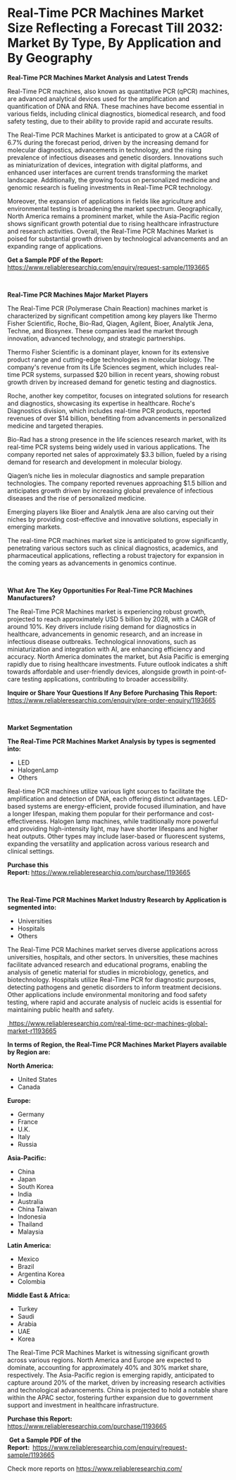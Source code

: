 <p><h1>Real-Time PCR Machines Market Size Reflecting a Forecast Till 2032: Market By Type, By Application and By Geography</h1></p><p><strong>Real-Time PCR Machines Market Analysis and Latest Trends</strong></p>
<p><p>Real-Time PCR machines, also known as quantitative PCR (qPCR) machines, are advanced analytical devices used for the amplification and quantification of DNA and RNA. These machines have become essential in various fields, including clinical diagnostics, biomedical research, and food safety testing, due to their ability to provide rapid and accurate results. </p><p>The Real-Time PCR Machines Market is anticipated to grow at a CAGR of 6.7% during the forecast period, driven by the increasing demand for molecular diagnostics, advancements in technology, and the rising prevalence of infectious diseases and genetic disorders. Innovations such as miniaturization of devices, integration with digital platforms, and enhanced user interfaces are current trends transforming the market landscape. Additionally, the growing focus on personalized medicine and genomic research is fueling investments in Real-Time PCR technology.</p><p>Moreover, the expansion of applications in fields like agriculture and environmental testing is broadening the market spectrum. Geographically, North America remains a prominent market, while the Asia-Pacific region shows significant growth potential due to rising healthcare infrastructure and research activities. Overall, the Real-Time PCR Machines Market is poised for substantial growth driven by technological advancements and an expanding range of applications.</p></p>
<p><strong>Get a Sample PDF of the Report:&nbsp;</strong> <a href="https://www.reliableresearchiq.com/enquiry/request-sample/1193665?utm_campaign=1789&utm_medium=2&utm_source=Github&utm_content=ia&utm_term=22032025&utm_id=real-time-pcr-machines">https://www.reliableresearchiq.com/enquiry/request-sample/1193665</a></p>
<p>&nbsp;</p>
<p><strong>Real-Time PCR Machines Major Market Players</strong></p>
<p><p>The Real-Time PCR (Polymerase Chain Reaction) machines market is characterized by significant competition among key players like Thermo Fisher Scientific, Roche, Bio-Rad, Qiagen, Agilent, Bioer, Analytik Jena, Techne, and Biosynex. These companies lead the market through innovation, advanced technology, and strategic partnerships.</p><p>Thermo Fisher Scientific is a dominant player, known for its extensive product range and cutting-edge technologies in molecular biology. The company's revenue from its Life Sciences segment, which includes real-time PCR systems, surpassed $20 billion in recent years, showing robust growth driven by increased demand for genetic testing and diagnostics.</p><p>Roche, another key competitor, focuses on integrated solutions for research and diagnostics, showcasing its expertise in healthcare. Roche's Diagnostics division, which includes real-time PCR products, reported revenues of over $14 billion, benefiting from advancements in personalized medicine and targeted therapies.</p><p>Bio-Rad has a strong presence in the life sciences research market, with its real-time PCR systems being widely used in various applications. The company reported net sales of approximately $3.3 billion, fueled by a rising demand for research and development in molecular biology.</p><p>Qiagen’s niche lies in molecular diagnostics and sample preparation technologies. The company reported revenues approaching $1.5 billion and anticipates growth driven by increasing global prevalence of infectious diseases and the rise of personalized medicine.</p><p>Emerging players like Bioer and Analytik Jena are also carving out their niches by providing cost-effective and innovative solutions, especially in emerging markets.</p><p>The real-time PCR machines market size is anticipated to grow significantly, penetrating various sectors such as clinical diagnostics, academics, and pharmaceutical applications, reflecting a robust trajectory for expansion in the coming years as advancements in genomics continue.</p></p>
<p>&nbsp;</p>
<p><strong>What Are The Key Opportunities For Real-Time PCR Machines Manufacturers?</strong></p>
<p><p>The Real-Time PCR Machines market is experiencing robust growth, projected to reach approximately USD 5 billion by 2028, with a CAGR of around 10%. Key drivers include rising demand for diagnostics in healthcare, advancements in genomic research, and an increase in infectious disease outbreaks. Technological innovations, such as miniaturization and integration with AI, are enhancing efficiency and accuracy. North America dominates the market, but Asia Pacific is emerging rapidly due to rising healthcare investments. Future outlook indicates a shift towards affordable and user-friendly devices, alongside growth in point-of-care testing applications, contributing to broader accessibility.</p></p>
<p><strong>Inquire or Share Your Questions If Any Before Purchasing This Report:</strong> <a href="https://www.reliableresearchiq.com/enquiry/pre-order-enquiry/1193665?utm_campaign=1789&utm_medium=2&utm_source=Github&utm_content=ia&utm_term=22032025&utm_id=real-time-pcr-machines">https://www.reliableresearchiq.com/enquiry/pre-order-enquiry/1193665</a></p>
<p>&nbsp;</p>
<p><strong>Market Segmentation</strong></p>
<p><strong>The Real-Time PCR Machines Market Analysis by types is segmented into:</strong></p>
<p><ul><li>LED</li><li>HalogenLamp</li><li>Others</li></ul></p>
<p><p>Real-time PCR machines utilize various light sources to facilitate the amplification and detection of DNA, each offering distinct advantages. LED-based systems are energy-efficient, provide focused illumination, and have a longer lifespan, making them popular for their performance and cost-effectiveness. Halogen lamp machines, while traditionally more powerful and providing high-intensity light, may have shorter lifespans and higher heat outputs. Other types may include laser-based or fluorescent systems, expanding the versatility and application across various research and clinical settings.</p></p>
<p><strong>Purchase this Report:&nbsp;</strong><a href="https://www.reliableresearchiq.com/purchase/1193665?utm_campaign=1789&utm_medium=2&utm_source=Github&utm_content=ia&utm_term=22032025&utm_id=real-time-pcr-machines">https://www.reliableresearchiq.com/purchase/1193665</a></p>
<p>&nbsp;</p>
<p><strong>The Real-Time PCR Machines Market Industry Research by Application is segmented into:</strong></p>
<p><ul><li>Universities</li><li>Hospitals</li><li>Others</li></ul></p>
<p><p>The Real-Time PCR Machines market serves diverse applications across universities, hospitals, and other sectors. In universities, these machines facilitate advanced research and educational programs, enabling the analysis of genetic material for studies in microbiology, genetics, and biotechnology. Hospitals utilize Real-Time PCR for diagnostic purposes, detecting pathogens and genetic disorders to inform treatment decisions. Other applications include environmental monitoring and food safety testing, where rapid and accurate analysis of nucleic acids is essential for maintaining public health and safety.</p></p>
<p><a href="https://www.reliableresearchiq.com/real-time-pcr-machines-global-market-r1193665?utm_campaign=1789&utm_medium=2&utm_source=Github&utm_content=ia&utm_term=22032025&utm_id=real-time-pcr-machines">&nbsp;https://www.reliableresearchiq.com/real-time-pcr-machines-global-market-r1193665</a></p>
<p><strong>In terms of Region, the Real-Time PCR Machines Market Players available by Region are:</strong></p>
<p>
    <p> <strong> North America: </strong>
        <ul>
            <li>United States</li>
            <li>Canada</li>
        </ul>
        </p> 
    <p> <strong> Europe: </strong>
        <ul>
            <li>Germany</li>
            <li>France</li>
            <li>U.K.</li>
            <li>Italy</li>
            <li>Russia</li>
        </ul>
        </p> 
    <p> <strong> Asia-Pacific: </strong>
        <ul>
            <li>China</li>
            <li>Japan</li>
            <li>South Korea</li>
            <li>India</li>
            <li>Australia</li>
            <li>China Taiwan</li>
            <li>Indonesia</li>
            <li>Thailand</li>
            <li>Malaysia</li>
        </ul>
        </p> 
    <p> <strong> Latin America: </strong>
        <ul>
            <li>Mexico</li>
            <li>Brazil</li>
            <li>Argentina Korea</li>
            <li>Colombia</li>
        </ul>
        </p> 
    <p> <strong> Middle East & Africa: </strong>
        <ul>
            <li>Turkey</li>
            <li>Saudi</li>
            <li>Arabia</li>
            <li>UAE</li>
            <li>Korea</li>
        </ul>
    </p>
    </p>
<p><p>The Real-Time PCR Machines Market is witnessing significant growth across various regions. North America and Europe are expected to dominate, accounting for approximately 40% and 30% market share, respectively. The Asia-Pacific region is emerging rapidly, anticipated to capture around 20% of the market, driven by increasing research activities and technological advancements. China is projected to hold a notable share within the APAC sector, fostering further expansion due to government support and investment in healthcare infrastructure.</p></p>
<p><strong>Purchase this Report: </strong><a href="https://www.reliableresearchiq.com/purchase/1193665?utm_campaign=1789&utm_medium=2&utm_source=Github&utm_content=ia&utm_term=22032025&utm_id=real-time-pcr-machines">https://www.reliableresearchiq.com/purchase/1193665</a></p>
<p>&nbsp;<strong>Get a Sample PDF of the Report:&nbsp;&nbsp;</strong><a href="https://www.reliableresearchiq.com/enquiry/request-sample/1193665?utm_campaign=1789&utm_medium=2&utm_source=Github&utm_content=ia&utm_term=22032025&utm_id=real-time-pcr-machines">https://www.reliableresearchiq.com/enquiry/request-sample/1193665</a></p>
<p><strong></strong></p>
<p>Check more reports on <a href="https://www.reliableresearchiq.com/?utm_campaign=1789&utm_medium=2&utm_source=Github&utm_content=ia&utm_term=22032025&utm_id=real-time-pcr-machines">https://www.reliableresearchiq.com/</a></p>